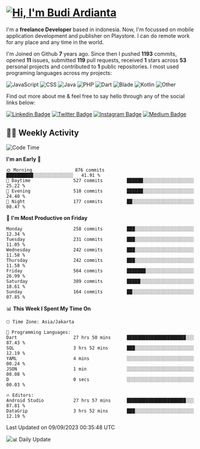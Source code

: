 # [![Hi, I'm Budi Ardianta](https://readme-typing-svg.herokuapp.com?size=24&vCenter=true&lines=%F0%9F%91%8B+Hi%2C+I'm+Budi+Ardianta+;%F0%9F%92%BB+Android+And+Web+Developer+)](https://git.io/typing-svg)

I'm a **freelance Developer** based in indonesia. Now, I'm focussed on mobile application development and publisher on Playstore. I can do remote work for any place and any time in the world.

I'm Joined on Github **7** years ago. Since then I pushed **1193** commits, opened **11** issues, submitted **119** pull requests, received **1** stars across **53** personal projects and contributed to **1** public repositories.
I most used programing languages across my projects:

![JavaScript](https://img.shields.io/badge/-JavaScript-%23f1e05a?style=flat&logo=JavaScript&logoColor=white)
![CSS](https://img.shields.io/badge/-CSS-%23563d7c?style=flat&logo=CSS&logoColor=white)
![Java](https://img.shields.io/badge/-Java-%23b07219?style=flat&logo=Java&logoColor=white)
![PHP](https://img.shields.io/badge/-PHP-%234F5D95?style=flat&logo=PHP&logoColor=white)
![Dart](https://img.shields.io/badge/-Dart-%2300B4AB?style=flat&logo=Dart&logoColor=white)
![Blade](https://img.shields.io/badge/-Blade-%23f7523f?style=flat&logo=Blade&logoColor=white)
![Kotlin](https://img.shields.io/badge/-Kotlin-%23A97BFF?style=flat&logo=Kotlin&logoColor=white)
![Other](https://img.shields.io/badge/-Other-%23ededed?style=flat&logo=Other&logoColor=white)

Find out more about me & feel free to say hello through any of the social links below:

[![Linkedin Badge](https://img.shields.io/badge/-budiardianata-blue?style=flat&logo=Linkedin&logoColor=white&link=https://www.linkedin.com/in/budiardianata/)](https://www.linkedin.com/in/budiardianata/)
[![Twitter Badge](https://img.shields.io/badge/-budiardianata-%231DA1F2.svg?style=flat&logo=twitter&logoColor=white&link=https://www.twitter.com/budiardianata)](https://www.linkedin.com/in/budiardianata/)
[![Instagram Badge](https://img.shields.io/badge/-budiardianata-purple?style=flat&logo=instagram&logoColor=white&link=https://instagram.com/budiardianata/)](https://instagram.com/budiardianata)
[![Medium Badge](https://img.shields.io/badge/-@budiardianata-%2312100E.svg?style=flat&logo=Medium&logoColor=white&link=https://medium.com/@budiardianata/)](https://medium.com/@budiardianata)

## 👨‍💻 Weekly Activity
<!--START_SECTION:waka-->
![Code Time](http://img.shields.io/badge/Code%20Time-2%2C146%20hrs%2027%20mins-blue)

**I'm an Early 🐤** 

```text
🌞 Morning                876 commits         ██████████░░░░░░░░░░░░░░░   41.91 % 
🌆 Daytime                527 commits         ██████░░░░░░░░░░░░░░░░░░░   25.22 % 
🌃 Evening                510 commits         ██████░░░░░░░░░░░░░░░░░░░   24.40 % 
🌙 Night                  177 commits         ██░░░░░░░░░░░░░░░░░░░░░░░   08.47 % 
```
📅 **I'm Most Productive on Friday** 

```text
Monday                   258 commits         ███░░░░░░░░░░░░░░░░░░░░░░   12.34 % 
Tuesday                  231 commits         ███░░░░░░░░░░░░░░░░░░░░░░   11.05 % 
Wednesday                242 commits         ███░░░░░░░░░░░░░░░░░░░░░░   11.58 % 
Thursday                 242 commits         ███░░░░░░░░░░░░░░░░░░░░░░   11.58 % 
Friday                   564 commits         ███████░░░░░░░░░░░░░░░░░░   26.99 % 
Saturday                 389 commits         █████░░░░░░░░░░░░░░░░░░░░   18.61 % 
Sunday                   164 commits         ██░░░░░░░░░░░░░░░░░░░░░░░   07.85 % 
```


📊 **This Week I Spent My Time On** 

```text
🕑︎ Time Zone: Asia/Jakarta

💬 Programming Languages: 
Dart                     27 hrs 50 mins      ██████████████████████░░░   87.43 % 
SQL                      3 hrs 52 mins       ███░░░░░░░░░░░░░░░░░░░░░░   12.19 % 
YAML                     4 mins              ░░░░░░░░░░░░░░░░░░░░░░░░░   00.24 % 
JSON                     1 min               ░░░░░░░░░░░░░░░░░░░░░░░░░   00.08 % 
D                        0 secs              ░░░░░░░░░░░░░░░░░░░░░░░░░   00.03 % 

🔥 Editors: 
Android Studio           27 hrs 57 mins      ██████████████████████░░░   87.81 % 
DataGrip                 3 hrs 52 mins       ███░░░░░░░░░░░░░░░░░░░░░░   12.19 % 
```


 Last Updated on 09/09/2023 00:35:48 UTC
<!--END_SECTION:waka-->

![📊 Daily Update](https://github.com/budiardianata/budiardianata/actions/workflows/update-activity.yml/badge.svg)
